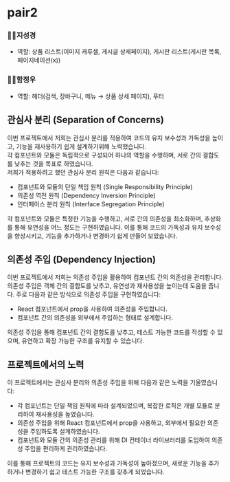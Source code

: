 # pair2

### 👩‍💻지성경

- 역할: 상품 리스트(이미지 캐루셀, 게시글 상세페이지), 게시판 리스트(게시판 목록, 페이지네이션(x))

### 👩‍💻함정우

- 역할: 헤더(검색, 장바구니, 메뉴 → 상품 상세 페이지), 푸터


## 관심사 분리 (Separation of Concerns)

이번 프로젝트에서 저희는 관심사 분리를 적용하여 코드의 유지 보수성과 가독성을 높이고, 기능을 재사용하기 쉽게 설계하기위해 노력했습니다. <br/>
각 컴포넌트와 모듈은 독립적으로 구성되어 하나의 역할을 수행하며, 서로 간의 결합도를 낮추는 것을 목표로 하였습니다.  <br/>
저희가 적용하려고 했던 관심사 분리 원칙은 다음과 같습니다:

- 컴포넌트와 모듈의 단일 책임 원칙 (Single Responsibility Principle)
- 의존성 역전 원칙 (Dependency Inversion Principle)
- 인터페이스 분리 원칙 (Interface Segregation Principle)

각 컴포넌트와 모듈은 특정한 기능을 수행하고, 서로 간의 의존성을 최소화하며, 추상화를 통해 유연성을 어느 정도는 구현하였습니다. 
이를 통해 코드의 가독성과 유지 보수성을 향상시키고, 기능을 추가하거나 변경하기 쉽게 만들어 보았습니다.


## 의존성 주입 (Dependency Injection)

이번 프로젝트에서 저희는 의존성 주입을 활용하여 컴포넌트 간의 의존성을 관리합니다. 의존성 주입은 객체 간의 결합도를 낮추고, 유연성과 재사용성을 높이는데 도움을 줍니다. 주로 다음과 같은 방식으로 의존성 주입을 구현하였습니다:

- React 컴포넌트에서 prop을 사용하여 의존성을 주입합니다.
- 컴포넌트 간의 의존성을 외부에서 주입하는 형태로 설계합니다.

의존성 주입을 통해 컴포넌트 간의 결합도를 낮추고, 테스트 가능한 코드를 작성할 수 있으며, 유연하고 확장 가능한 구조를 유지할 수 있습니다.


## 프로젝트에서의 노력

이 프로젝트에서는 관심사 분리와 의존성 주입을 위해 다음과 같은 노력을 기울였습니다:

- 각 컴포넌트는 단일 책임 원칙에 따라 설계되었으며, 복잡한 로직은 개별 모듈로 분리하여 재사용성을 높였습니다.
- 의존성 주입을 위해 React 컴포넌트에서 prop을 사용하고, 외부에서 필요한 의존성을 주입하도록 설계하였습니다.
- 컴포넌트와 모듈 간의 의존성 관리를 위해 DI 컨테이너 라이브러리를 도입하여 의존성 주입을 편리하게 관리하였습니다.

이를 통해 프로젝트의 코드는 유지 보수성과 가독성이 높아졌으며, 새로운 기능을 추가하거나 변경하기 쉽고 테스트 가능한 구조를 갖추게 되었습니다.
